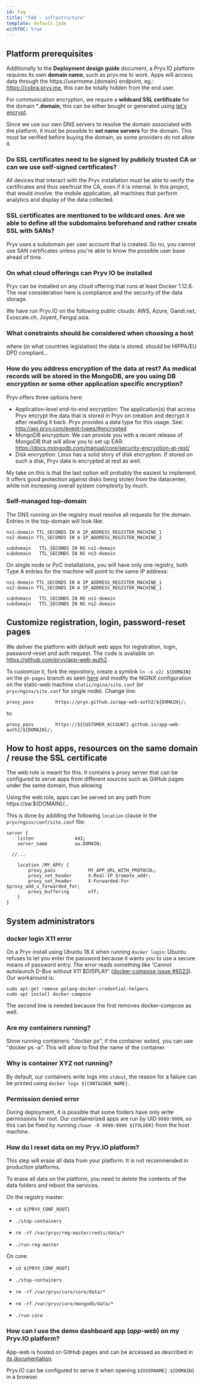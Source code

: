 ```yaml
---
id: faq
title: "FAQ - infrastructure"
template: default.jade
withTOC: true
---
```


## Platform prerequisites

Additionally to the **Deployment design guide** document, a Pryv.IO platform requires its own **domain name**, such as pryv.me to work. Apps will access data through the https://${username}.${domain} endpoint, eg.: https://cobra.pryv.me, this can be totally hidden from the end user.

For communication encryption, we require a **wildcard SSL certificate** for the domain ***.domain**, this can be either bought or generated using [let's encrypt](https://letsencrypt.org/).

Since we use our own DNS servers to resolve the domain associated with the platform, it must be possible to **set name servers** for the domain. This must be verified before buying the domain, as some providers do not allow it.

### Do SSL certificates need to be signed by publicly trusted CA or can we use self-signed certificates?

All devices that interact with the Pryv installation must be able to verify the certificates and thus see/trust the CA, even if it is internal. In this project, that would involve: the mobile application, all machines that perform analytics and display of the data collected.

### SSL certificates are mentioned to be wildcard ones. Are we able to define all the subdomains beforehand and rather create SSL with SANs?

Pryv uses a subdomain per user account that is created. So no, you cannot use SAN certificates unless you're able to know the possible user base ahead of time.

### On what cloud offerings can Pryv IO be installed

Pryv can be installed on any cloud offering that runs at least Docker 1.12.6. The real consideration here is compliance and the security of the data storage.

We have run Pryv.IO on the following public clouds: AWS, Azure, Gandi.net, Exoscale.ch, Joyent, Fengqi.asia.

### What constraints should be considered when choosing a host

where (in what countries legislation) the data is stored. should be HIPPA/EU DPD compliant…

### How do you address encryption of the data at rest? As medical records will be stored in the MongoDB, are you using DB encryption or some other application specific encryption?

Pryv offers three options here:

- Application-level end-to-end encryption: The application(s) that access Pryv encrypt the data that is stored in Pryv on creation and decrypt it after reading it back. Pryv provides a data type for this usage. See: <http://api.pryv.com/event-types/#encrypted>
- MongoDB encryption: We can provide you with a recent release of MongoDB that will allow you to set up EAR: <https://docs.mongodb.com/manual/core/security-encryption-at-rest/>
- Disk encryption: Linux has a solid story of disk encryption. If stored on such a disk, Pryv data is encrypted at rest as well.

My take on this is that the last option will probably the easiest to implement. It offers good protection against disks being stolen from the datacenter, while not increasing overall system complexity by much.

### Self-managed top-domain

The DNS running on the registry must resolve all requests for the domain. Entries in the top-domain will look like:

```
ns1-domain TTL_SECONDS IN A IP_ADDRESS_REGISTER_MACHINE_1
ns2-domain TTL_SECONDS IN A IP_ADDRESS_REGISTER_MACHINE_2

subdomain	TTL_SECONDS IN NS ns1-domain
subdomain	TTL_SECONDS IN NS ns2-domain
```

On single node or PoC installations, you will have only one registry, both Type A entries for the machine will point to the same IP address:

```
ns1-domain TTL_SECONDS IN A IP_ADDRESS_REGISTER_MACHINE_1
ns2-domain TTL_SECONDS IN A IP_ADDRESS_REGISTER_MACHINE_1

subdomain	TTL_SECONDS IN NS ns1-domain
subdomain	TTL_SECONDS IN NS ns2-domain
```

## Customize registration, login, password-reset pages

We deliver the platform with default web apps for registration, login, password-reset and auth request. The code is available on https://github.com/pryv/app-web-auth2.

To customize it, fork the repository, create a symlink `ln -s v2/ ${DOMAIN}` on the `gh-pages` branch as seen [here](https://github.com/pryv/app-web-auth2/tree/gh-pages) and modify the NGINX configuration on the static-web machine `static/nginx/site.conf` (or `pryv/nginx/site.conf` for single node). Change line:

```
proxy_pass        https://pryv.github.io/app-web-auth2/${DOMAIN}/;
```

to:

```
proxy_pass        https://${CUSTOMER_ACCOUNT}.github.io/app-web-auth2/${DOMAIN}/;
```

## How to host apps, resources on the same domain / reuse the SSL certificate

The web role is meant for this. It contains a proxy server that can be configured to serve apps from different sources such as GitHub pages under the same domain, thus allowing 

Using the web role, apps can be served on any path from https://sw.${DOMAIN}/...

This is done by addding the following `location` clause in the `pryv/nginx/conf/site.conf` file:

```
server {
 	listen               443;
 	server_name          sw.DOMAIN;
  
  //...
  
	location /MY_APP/ {
    	proxy_pass            MY_APP_URL_WITH_PROTOCOL;
    	proxy_set_header      X-Real-IP $remote_addr;
    	proxy_set_header      X-Forwarded-For $proxy_add_x_forwarded_for;
    	proxy_buffering       off;
  	}
}
```

## System administrators

### docker login X11 error

On a Pryv install using Ubuntu 18.X when running `docker login`: Ubuntu refuses to let you enter the password because it wants you to use a secure means of password entry. The error reads something like 'Cannot autolaunch D-Bus without X11 $DISPLAY' ([docker-compose issue #6023](https://github.com/docker/compose/issues/6023)).   
Our workaround is:  
```
sudo apt-get remove golang-docker-credential-helpers
sudo apt install docker-compose
```
The second line is needed because the first removes docker-compose as well.

### Are my containers running?

Show running containers: "docker ps", if the container exited, you can use "docker ps -a". This will allow to find the name of the container.

### Why is container XYZ not running?

By default, our containers write logs into `stdout`, the reason for a failure can be printed using `docker logs ${CONTAINER_NAME}`.

### Permission denied error

During deployment, it is possible that some folders have only write permissions for root. Our containerized apps are run by UID `9999:9999`, so this can be fixed by running `chown -R 9999:9999 ${FOLDER}` from the host machine.

### How do I reset data on my Pryv.IO platform?

This step will erase all data from your platform. It is not recommended in production platforms.

To erase all data on the platform, you need to delete the contents of the data folders and reboot the services.

On the registry master:

- `cd ${PRYV_CONF_ROOT}`

- `./stop-containers`
- `rm -rf /var/pryv/reg-master/redis/data/*`
- `./run-reg-master`

On core:

- `cd ${PRYV_CONF_ROOT}`

- `./stop-containers`
- `rm -rf /var/pryv/core/core/data/*`
- `rm -rf /var/pryv/core/mongodb/data/*`
- `./run-core`

### How can I use the demo dashboard app (*app-web*) on my Pryv.IO platform?

App-web is hosted on GitHub pages and can be accessed as described in [its documentation](https://github.com/pryv/app-web#usage).

Pryv.IO can be configured to serve it when opening `${USERNAME}.${DOMAIN}` in a browser.